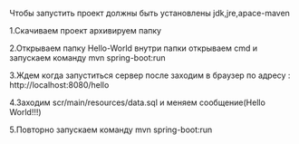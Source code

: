 Чтобы запустить проект должны быть установлены  jdk,jre,apace-maven

1.Скачиваем проект архивируем папку

2.Открываем папку Hello-World внутри папки открываем cmd и запускаем команду mvn spring-boot:run

3.Ждем когда запуститься сервер после заходим в браузер по адресу : http://localhost:8080/hello

4.Заходим scr/main/resources/data.sql и меняем сообщение(Hello World!!!)

5.Повторно запускаем команду mvn spring-boot:run
